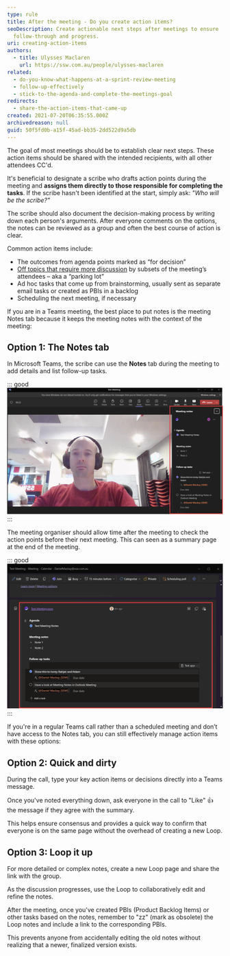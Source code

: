 ```yaml
---
type: rule
title: After the meeting - Do you create action items?
seoDescription: Create actionable next steps after meetings to ensure
  follow-through and progress.
uri: creating-action-items
authors:
  - title: Ulysses Maclaren
    url: https://ssw.com.au/people/ulysses-maclaren
related:
  - do-you-know-what-happens-at-a-sprint-review-meeting
  - follow-up-effectively
  - stick-to-the-agenda-and-complete-the-meetings-goal
redirects:
  - share-the-action-items-that-came-up
created: 2021-07-20T06:35:55.000Z
archivedreason: null
guid: 50f5fd0b-a15f-45ad-bb35-2dd522d9a5db
---
```

The goal of most meetings should be to establish clear next steps. These action items should be shared with the intended recipients, with all other attendees CC'd.

It's beneficial to designate a scribe who drafts action points during the meeting and **assigns them directly to those responsible for completing the tasks**. If the scribe hasn't been identified at the start, simply ask: _"Who will be the scribe?"_

The scribe should also document the decision-making process by writing down each person's arguments. After everyone comments on the options, the notes can be reviewed as a group and often the best course of action is clear.

Common action items include:

<!--endintro-->

* The outcomes from agenda points marked as “for decision”
* [Off topics that require more discussion](/keep-track-of-a-parking-lot-for-topics) by subsets of the meeting’s attendees – aka a “parking lot”
* Ad hoc tasks that come up from brainstorming, usually sent as separate email tasks or created as PBIs in a backlog
* Scheduling the next meeting, if necessary

If you are in a Teams meeting, the best place to put notes is the meeting Notes tab because it keeps the meeting notes with the context of the meeting:

## Option 1: The Notes tab

In Microsoft Teams, the scribe can use the **Notes** tab during the meeting to add details and list follow-up tasks.

::: good
![Figure: Good example - Use the Notes tab during the meeting to track assignments](MicrosoftTeams-Meeting-Notes.jpeg)
:::

The meeting organiser should allow time after the meeting to check the action points before their next meeting. This can seen as a summary page at the end of the meeting.

::: good
![Figure: Good example - Review the meeting summary for follow-ups](Meeting-Notes-Tasks.jpeg)
:::

If you're in a regular Teams call rather than a scheduled meeting and don’t have access to the Notes tab, you can still effectively manage action items with these options:

## Option 2: Quick and dirty

During the call, type your key action items or decisions directly into a Teams message.

Once you've noted everything down, ask everyone in the call to "Like" 👍 the message if they agree with the summary.

This helps ensure consensus and provides a quick way to confirm that everyone is on the same page without the overhead of creating a new Loop.

## Option 3: Loop it up

For more detailed or complex notes, create a new Loop page and share the link with the group.

As the discussion progresses, use the Loop to collaboratively edit and refine the notes.

After the meeting, once you've created PBIs (Product Backlog Items) or other tasks based on the notes, remember to "zz" (mark as obsolete) the Loop notes and include a link to the corresponding PBIs.

This prevents anyone from accidentally editing the old notes without realizing that a newer, finalized version exists.

